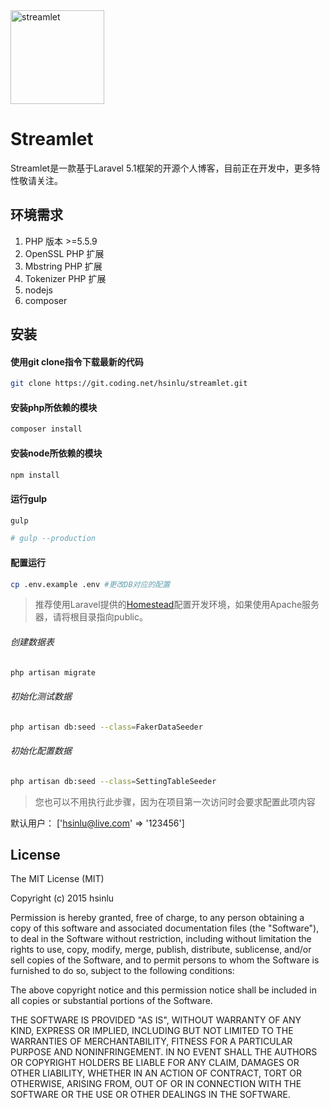 <img src="https://dn-coding-net-production-static.qbox.me/2f906fe6-a1bd-49bf-9662-cec3e9c80a7b.png" alt="streamlet" width="150" height="150">

# Streamlet

Streamlet是一款基于Laravel 5.1框架的开源个人博客，目前正在开发中，更多特性敬请关注。

## 环境需求
1. PHP 版本 >=5.5.9
2. OpenSSL PHP 扩展
3. Mbstring PHP 扩展
4. Tokenizer PHP 扩展
5. nodejs
6. composer

## 安装

#### 使用git clone指令下载最新的代码
```bash
git clone https://git.coding.net/hsinlu/streamlet.git
```

#### 安装php所依赖的模块
```bash
composer install
```

#### 安装node所依赖的模块
```bash
npm install
```

#### 运行gulp
```bash
gulp

# gulp --production
```

#### 配置运行
```bash
cp .env.example .env #更改DB对应的配置
```
> 推荐使用Laravel提供的[Homestead](http://laravel.com/docs/5.1/homestead)配置开发环境，如果使用Apache服务器，请将根目录指向public。

###### 创建数据表
```bash
php artisan migrate
```

###### 初始化测试数据
```bash
php artisan db:seed --class=FakerDataSeeder
```

###### 初始化配置数据
```bash
php artisan db:seed --class=SettingTableSeeder
```
> 您也可以不用执行此步骤，因为在项目第一次访问时会要求配置此项内容

默认用户： ['hsinlu@live.com' => '123456']  

## License
The MIT License (MIT)

Copyright (c) 2015 hsinlu

Permission is hereby granted, free of charge, to any person obtaining a copy of
this software and associated documentation files (the "Software"), to deal in
the Software without restriction, including without limitation the rights to
use, copy, modify, merge, publish, distribute, sublicense, and/or sell copies of
the Software, and to permit persons to whom the Software is furnished to do so,
subject to the following conditions:

The above copyright notice and this permission notice shall be included in all
copies or substantial portions of the Software.

THE SOFTWARE IS PROVIDED "AS IS", WITHOUT WARRANTY OF ANY KIND, EXPRESS OR
IMPLIED, INCLUDING BUT NOT LIMITED TO THE WARRANTIES OF MERCHANTABILITY, FITNESS
FOR A PARTICULAR PURPOSE AND NONINFRINGEMENT. IN NO EVENT SHALL THE AUTHORS OR
COPYRIGHT HOLDERS BE LIABLE FOR ANY CLAIM, DAMAGES OR OTHER LIABILITY, WHETHER
IN AN ACTION OF CONTRACT, TORT OR OTHERWISE, ARISING FROM, OUT OF OR IN
CONNECTION WITH THE SOFTWARE OR THE USE OR OTHER DEALINGS IN THE SOFTWARE.